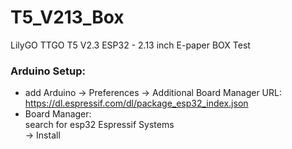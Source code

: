 # T5_V213_Box
LilyGO TTGO T5 V2.3 ESP32 - 2.13 inch E-paper BOX Test

### Arduino Setup:
- add Arduino -> Preferences -> Additional Board Manager URL:<br>
  https://dl.espressif.com/dl/package_esp32_index.json <br>
- Board Manager:<br>
  search for esp32 Espressif Systems<br>
  -> Install
   
   
